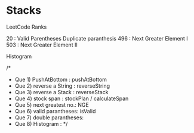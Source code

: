 <h1>Stacks</h1>  LeetCode Ranks 
      
20 : Valid Parentheses
    Duplicate paranthesis
496 : Next Greater Element I  
503 : Next Greater Element II  

Histogram 

/*
 *  Que 1)  PushAtBottom     :  pushAtBottom
 *  Que 2)  reverse a String :  reverseString
 *  Que 3)  reverse a Stack  :  reverseStack
 *  Que 4)  stock span       :  stockPlan / calculateSpan
 *  Que 5)  next greatest no.:  NGE
 *  Que 6)  valid parantheses:  isValid
 *  Que 7)  double parantheses: 
 *  Que 8)  Histogram : 
 */